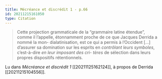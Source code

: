 ```yaml
---
title: Mécréance et discrédit 1 - p.66
id: 20211215161050
type: Citation
---
```


> Cette projection grammaticale de la “grammaire latine étendue”, comme il l’appelle, étonnamment proche de ce que Jacques Derrida a nommé la mon- dialatinisation, est ce qui a permis à l’Occident [...] d’assurer sa domination sur les esprits en *contrôlant leurs symboles*, c’est-à-dire *en leur imposant des cri- tères* de sélection dans leurs propres dispositifs rétentionnels.

Lu dans *Mécréance et discrédit 1* [[20211125162124]], à propos de Derrida [[20211215104556]].